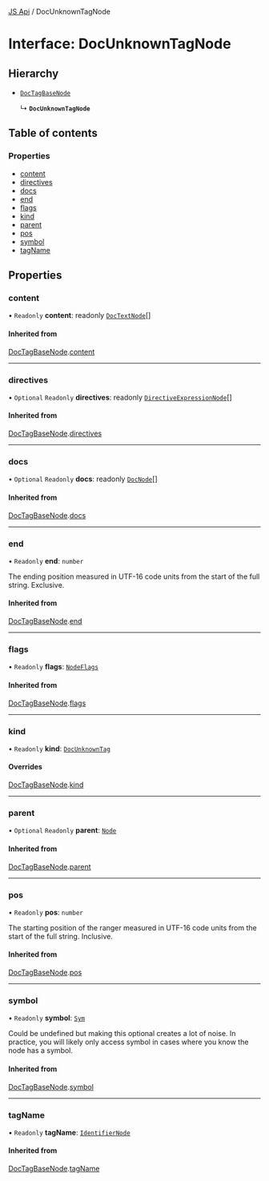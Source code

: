 [JS Api](../index.md) / DocUnknownTagNode

# Interface: DocUnknownTagNode

## Hierarchy

- [`DocTagBaseNode`](DocTagBaseNode.md)

  ↳ **`DocUnknownTagNode`**

## Table of contents

### Properties

- [content](DocUnknownTagNode.md#content)
- [directives](DocUnknownTagNode.md#directives)
- [docs](DocUnknownTagNode.md#docs)
- [end](DocUnknownTagNode.md#end)
- [flags](DocUnknownTagNode.md#flags)
- [kind](DocUnknownTagNode.md#kind)
- [parent](DocUnknownTagNode.md#parent)
- [pos](DocUnknownTagNode.md#pos)
- [symbol](DocUnknownTagNode.md#symbol)
- [tagName](DocUnknownTagNode.md#tagname)

## Properties

### content

• `Readonly` **content**: readonly [`DocTextNode`](DocTextNode.md)[]

#### Inherited from

[DocTagBaseNode](DocTagBaseNode.md).[content](DocTagBaseNode.md#content)

___

### directives

• `Optional` `Readonly` **directives**: readonly [`DirectiveExpressionNode`](DirectiveExpressionNode.md)[]

#### Inherited from

[DocTagBaseNode](DocTagBaseNode.md).[directives](DocTagBaseNode.md#directives)

___

### docs

• `Optional` `Readonly` **docs**: readonly [`DocNode`](DocNode.md)[]

#### Inherited from

[DocTagBaseNode](DocTagBaseNode.md).[docs](DocTagBaseNode.md#docs)

___

### end

• `Readonly` **end**: `number`

The ending position measured in UTF-16 code units from the start of the
full string. Exclusive.

#### Inherited from

[DocTagBaseNode](DocTagBaseNode.md).[end](DocTagBaseNode.md#end)

___

### flags

• `Readonly` **flags**: [`NodeFlags`](../enums/NodeFlags.md)

#### Inherited from

[DocTagBaseNode](DocTagBaseNode.md).[flags](DocTagBaseNode.md#flags)

___

### kind

• `Readonly` **kind**: [`DocUnknownTag`](../enums/SyntaxKind.md#docunknowntag)

#### Overrides

[DocTagBaseNode](DocTagBaseNode.md).[kind](DocTagBaseNode.md#kind)

___

### parent

• `Optional` `Readonly` **parent**: [`Node`](../index.md#node)

#### Inherited from

[DocTagBaseNode](DocTagBaseNode.md).[parent](DocTagBaseNode.md#parent)

___

### pos

• `Readonly` **pos**: `number`

The starting position of the ranger measured in UTF-16 code units from the
start of the full string. Inclusive.

#### Inherited from

[DocTagBaseNode](DocTagBaseNode.md).[pos](DocTagBaseNode.md#pos)

___

### symbol

• `Readonly` **symbol**: [`Sym`](Sym.md)

Could be undefined but making this optional creates a lot of noise. In practice,
you will likely only access symbol in cases where you know the node has a symbol.

#### Inherited from

[DocTagBaseNode](DocTagBaseNode.md).[symbol](DocTagBaseNode.md#symbol)

___

### tagName

• `Readonly` **tagName**: [`IdentifierNode`](IdentifierNode.md)

#### Inherited from

[DocTagBaseNode](DocTagBaseNode.md).[tagName](DocTagBaseNode.md#tagname)
